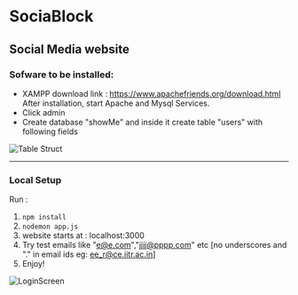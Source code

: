 # SociaBlock

## Social Media website 

### Sofware to be installed:
* XAMPP download link : https://www.apachefriends.org/download.html
After installation, start Apache and Mysql Services.
* Click admin
* Create database "showMe" and inside it create table "users" with following fields

![Table Struct](https://user-images.githubusercontent.com/67890377/111861771-cfc6f180-8976-11eb-9a3d-5acaa760a02c.jpg)

---

### Local Setup

Run : 
1. `npm install`
2. `nodemon app.js`
3. website starts at : localhost:3000
4. Try test emails like "e@e.com","jjjj@pppp.com" etc [no underscores and "." in email ids eg: ee_r@ce.iitr.ac.in]
5. Enjoy!

![LoginScreen](https://user-images.githubusercontent.com/67890377/111748541-ae063580-88b6-11eb-853e-5133abe714f6.jpg)


